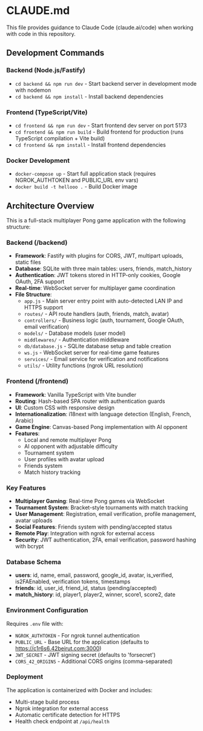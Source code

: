 # CLAUDE.md

This file provides guidance to Claude Code (claude.ai/code) when working with code in this repository.

## Development Commands

### Backend (Node.js/Fastify)
- `cd backend && npm run dev` - Start backend server in development mode with nodemon
- `cd backend && npm install` - Install backend dependencies

### Frontend (TypeScript/Vite)  
- `cd frontend && npm run dev` - Start frontend dev server on port 5173
- `cd frontend && npm run build` - Build frontend for production (runs TypeScript compilation + Vite build)
- `cd frontend && npm install` - Install frontend dependencies

### Docker Development
- `docker-compose up` - Start full application stack (requires NGROK_AUTHTOKEN and PUBLIC_URL env vars)
- `docker build -t hellooo .` - Build Docker image

## Architecture Overview

This is a full-stack multiplayer Pong game application with the following structure:

### Backend (/backend)
- **Framework**: Fastify with plugins for CORS, JWT, multipart uploads, static files
- **Database**: SQLite with three main tables: users, friends, match_history
- **Authentication**: JWT tokens stored in HTTP-only cookies, Google OAuth, 2FA support
- **Real-time**: WebSocket server for multiplayer game coordination
- **File Structure**:
  - `app.js` - Main server entry point with auto-detected LAN IP and HTTPS support
  - `routes/` - API route handlers (auth, friends, match, avatar)
  - `controllers/` - Business logic (auth, tournament, Google OAuth, email verification)
  - `models/` - Database models (user model)
  - `middlewares/` - Authentication middleware
  - `db/database.js` - SQLite database setup and table creation
  - `ws.js` - WebSocket server for real-time game features
  - `services/` - Email service for verification and notifications
  - `utils/` - Utility functions (ngrok URL resolution)

### Frontend (/frontend)
- **Framework**: Vanilla TypeScript with Vite bundler
- **Routing**: Hash-based SPA router with authentication guards
- **UI**: Custom CSS with responsive design
- **Internationalization**: i18next with language detection (English, French, Arabic)
- **Game Engine**: Canvas-based Pong implementation with AI opponent
- **Features**:
  - Local and remote multiplayer Pong
  - AI opponent with adjustable difficulty
  - Tournament system
  - User profiles with avatar upload
  - Friends system
  - Match history tracking

### Key Features
- **Multiplayer Gaming**: Real-time Pong games via WebSocket
- **Tournament System**: Bracket-style tournaments with match tracking
- **User Management**: Registration, email verification, profile management, avatar uploads
- **Social Features**: Friends system with pending/accepted status
- **Remote Play**: Integration with ngrok for external access
- **Security**: JWT authentication, 2FA, email verification, password hashing with bcrypt

### Database Schema
- **users**: id, name, email, password, google_id, avatar, is_verified, is2FAEnabled, verification tokens, timestamps
- **friends**: id, user_id, friend_id, status (pending/accepted)
- **match_history**: id, player1, player2, winner, score1, score2, date

### Environment Configuration
Requires `.env` file with:
- `NGROK_AUTHTOKEN` - For ngrok tunnel authentication
- `PUBLIC_URL` - Base URL for the application (defaults to https://c1r6s6.42beirut.com:3000)
- `JWT_SECRET` - JWT signing secret (defaults to 'forsecret')
- `CORS_42_ORIGINS` - Additional CORS origins (comma-separated)

### Deployment
The application is containerized with Docker and includes:
- Multi-stage build process
- Ngrok integration for external access
- Automatic certificate detection for HTTPS
- Health check endpoint at `/api/health`